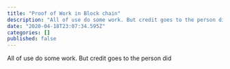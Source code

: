 ```yaml
---
title: "Proof of Work in Block chain"
description: "All of use do some work. But credit goes to the person did"
date: "2020-04-18T23:07:34.595Z"
categories: []
published: false
---
```


All of use do some work. But credit goes to the person did
